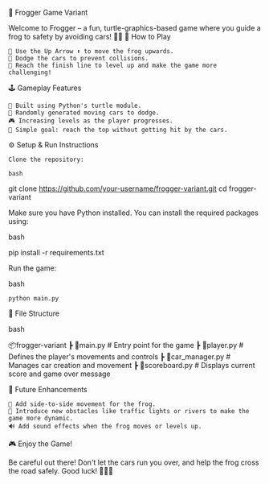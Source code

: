 🐸 Frogger Game Variant

Welcome to Frogger – a fun, turtle-graphics-based game where you guide a frog to safety by avoiding cars! 🚗💨
📜 How to Play

    🐸 Use the Up Arrow ⬆️ to move the frog upwards.
    🚗 Dodge the cars to prevent collisions.
    🎯 Reach the finish line to level up and make the game more challenging!

🕹️ Gameplay Features

    🐢 Built using Python's turtle module.
    🚗 Randomly generated moving cars to dodge.
    🎮 Increasing levels as the player progresses.
    🏁 Simple goal: reach the top without getting hit by the cars.

⚙️ Setup & Run Instructions

    Clone the repository:

    bash

git clone https://github.com/your-username/frogger-variant.git
cd frogger-variant

Make sure you have Python installed. You can install the required packages using:

bash

pip install -r requirements.txt

Run the game:

bash

    python main.py

📂 File Structure

bash

📦frogger-variant
 ┣ 📜main.py             # Entry point for the game
 ┣ 📜player.py           # Defines the player's movements and controls
 ┣ 📜car_manager.py      # Manages car creation and movement
 ┣ 📜scoreboard.py       # Displays current score and game over message

🚀 Future Enhancements

    🐢 Add side-to-side movement for the frog.
    🚦 Introduce new obstacles like traffic lights or rivers to make the game more dynamic.
    🔊 Add sound effects when the frog moves or levels up.

🎮 Enjoy the Game!

Be careful out there! Don't let the cars run you over, and help the frog cross the road safely. Good luck! 🐸🚗💥

